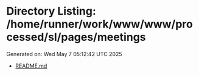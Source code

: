 # Directory Listing: /home/runner/work/www/www/processed/sl/pages/meetings
Generated on: Wed May  7 05:12:42 UTC 2025

- [README.md](README.md)
